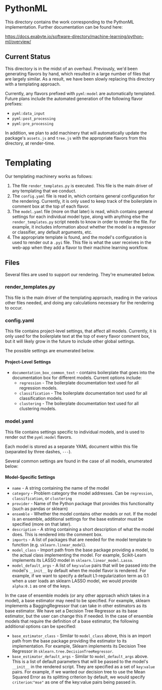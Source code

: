 # PythonML

This directory contains the work corresponding to the PythonML implementation. Further documentation can be found here:

https://docs.exabyte.io/software-directory/machine-learning/python-ml/overview/

## Current Status

This directory is in the midst of an overhaul. Previously, we'd been generating flavors by hand, which resulted in a
large number of files that are largely similar. As a result, we have been slowly replacing this directory with a
templating approach. 

Currently, any flavors prefixed with `pyml:model` are automatically templated. Future plans include the automated
generation of the following flavor prefixes:
- `pyml:data_input`
- `pyml:post_processing`
- `pyml:pre_processing`

In addition, we plan to add machinery that will automatically update the package's `assets.js` and `tree.js` with
the appropriate flavors from this directory, at render-time.

# Templating

Our templating machinery works as follows:

1. The file `render_templates.py` is executed. This file is the main driver of any templating that we conduct.
2. The `config.yaml` file is read in, which contains general configuration for the rendering. Currently, it is only used
    to keep track of the boilerplate in comment box at the top of each flavor.
3. The `model.yaml` file (more on that later) is read, which contains general settings for each individual model type,
    along with anything else the `render_templates.py` script needs to know in order to render the file. For example,
    it includes information about whether the model is a regressor or classifier, any default arguments, etc.
4. The appropriate template is found, and the model's configuration is used to render out a `.pyi` file. This file is
    what the user receives in the web-app when they add a flavor to their machine learning workflow.


## Files

Several files are used to support our rendering. They're enumerated below.

### render_templates.py
This file is the main driver of the templating approach, reading in the various other files needed, and doing any
calculations necessary for the rendering to occur.

### config.yaml
This file contains project-level settings, that affect all models. Currently, it is only used for the boilerplate text
at the top of every flavor comment box, but it will likely grow in the future to include other global settings.

The possible settings are enumerated below.

#### Project-Level Settings
- `documentation_box_common_text` - contains boilerplate that goes into the documentation box for different models.
    Current options include:
  - `regression` - The boilerplate documentation text used for all regression models.
  - `classification` - The boilerplate documentation text used for all classification models.
  - `clustering` - The boilerplate documentation text used for all clustering models.

### model.yaml

This file contains settings specific to individual models, and is used to render out the `pyml:model` flavors. 

Each model is stored as a separate YAML document within this file (separated by three dashes, `---`).

Several common settings are found in the case of all models, enumerated below:

#### Model-Specific Settings
- `name` - A string containing the name of the model
- `category` - Problem category the model addresses. Can be `regression`, `classification`, or `clustering`
- `provider` - Name of the Python package that provides this functionality (such as pandas or sklearn)
- `ensemble` - Whether the model contains other models or not. If the model is an ensemble, additional settings for the
                base estimator must be specified (more on that later).
- `description` - A string containing a short description of what the model does. This is rendered into the comment box.
- `imports` - A list of packages that are needed for the model template to function (e.g. `sklearn.linear_model`).
- `model_class` - Import path from the base package providing a model, to the actual class implementing the model. For
                    example, Scikit-Learn implements its LASSO model in `sklearn.linear_model.Lasso`.
- `model_default_args` - A list of `key`:`value` pairs that will be passed into the model's `__init__` by default when
                        the model flavor is rendered. For example, if we want to specify a default L1-regularization
                        term as 0.1 when a user loads an sklearn LASSO model, we would provide `alpha:0.1` as one of
                        the keys.

In the case of ensemble models (or any other approach which takes in a model), a base estimator may need to be
specified. For example, sklearn implements a BaggingRegressor that can take in other estimators as its base estimator.
We have set a Decision Tree Regressor as its base estimator, but the user can change this if needed. In the case of
ensemble models that require the definition of a base estimator, the following additional options can be specified:
- `base_estimator_class` - Similar to `model_class` above, this is an import path from the base package providing
                            the estimator to its implementation. For example, Sklearn implements its Decision Tree
                            Regressor in `sklearn.tree.DecisionTreeRegressor`.
- `base_estimator_default_args` - Similar to `model_default_args` above. This is a list of default parameters that will
                                    be passed to the model's `__init__` in the rendered script. They are specified as a
                                    set of `key`:`value` pairs. For example, if we wanted our decision tree to use the
                                    Mean Squared Error as its splitting criterion by default, we would specify
                                    `criterion`:`"mse"` as one of the key:value pairs being passed in.

